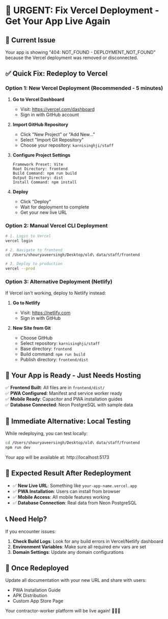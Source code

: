 # 🚀 URGENT: Fix Vercel Deployment - Get Your App Live Again

## 🚨 **Current Issue**
Your app is showing "404: NOT_FOUND - DEPLOYMENT_NOT_FOUND" because the Vercel deployment was removed or disconnected.

## ✅ **Quick Fix: Redeploy to Vercel**

### **Option 1: New Vercel Deployment (Recommended - 5 minutes)**

1. **Go to Vercel Dashboard**
   - Visit: https://vercel.com/dashboard
   - Sign in with GitHub account

2. **Import GitHub Repository**
   - Click "New Project" or "Add New..."
   - Select "Import Git Repository"
   - Choose your repository: `karnisinghji/staff`

3. **Configure Project Settings**
   ```
   Framework Preset: Vite
   Root Directory: frontend
   Build Command: npm run build
   Output Directory: dist
   Install Command: npm install
   ```

4. **Deploy**
   - Click "Deploy"
   - Wait for deployment to complete
   - Get your new live URL

### **Option 2: Manual Vercel CLI Deployment**

```bash
# 1. Login to Vercel
vercel login

# 2. Navigate to frontend
cd /Users/shouryaveersingh/Desktop/old\ data/staff/frontend

# 3. Deploy to production
vercel --prod
```

### **Option 3: Alternative Deployment (Netlify)**

If Vercel isn't working, deploy to Netlify instead:

1. **Go to Netlify**
   - Visit: https://netlify.com
   - Sign in with GitHub

2. **New Site from Git**
   - Choose GitHub
   - Select repository: `karnisinghji/staff`
   - Base directory: `frontend`
   - Build command: `npm run build`
   - Publish directory: `frontend/dist`

## 🎯 **Your App is Ready - Just Needs Hosting**

✅ **Frontend Built**: All files are in `frontend/dist/`  
✅ **PWA Configured**: Manifest and service worker ready  
✅ **Mobile Ready**: Capacitor and PWA installation guides  
✅ **Database Connected**: Neon PostgreSQL with sample data  

## 📱 **Immediate Alternative: Local Testing**

While redeploying, you can test locally:

```bash
cd /Users/shouryaveersingh/Desktop/old\ data/staff/frontend
npm run dev
```

Your app will be available at: http://localhost:5173

## 🚀 **Expected Result After Redeployment**

- ✅ **New Live URL**: Something like `your-app-name.vercel.app`
- ✅ **PWA Installation**: Users can install from browser
- ✅ **Mobile Access**: All mobile features working
- ✅ **Database Connection**: Real data from Neon PostgreSQL

## 📞 **Need Help?**

If you encounter issues:

1. **Check Build Logs**: Look for any build errors in Vercel/Netlify dashboard
2. **Environment Variables**: Make sure all required env vars are set
3. **Domain Settings**: Update any domain configurations

## 🎉 **Once Redeployed**

Update all documentation with your new URL and share with users:

- PWA Installation Guide
- APK Distribution
- Custom App Store Page

Your contractor-worker platform will be live again! 🔧👷‍♀️